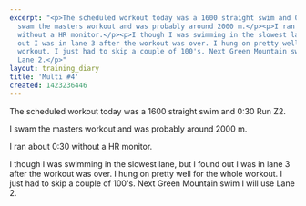 ```yaml
---
excerpt: "<p>The scheduled workout today was a 1600 straight swim and 0:30 Run Z2.</p><p>I
  swam the masters workout and was probably around 2000 m.</p><p>I ran about 0:30
  without a HR monitor.</p><p>I though I was swimming in the slowest lane, but I found
  out I was in lane 3 after the workout was over. I hung on pretty well for the whole
  workout. I just had to skip a couple of 100's. Next Green Mountain swim I will use
  Lane 2.</p>"
layout: training_diary
title: 'Multi #4'
created: 1423236446
---
```

<p>The scheduled workout today was a 1600 straight swim and 0:30 Run Z2.</p><p>I swam the masters workout and was probably around 2000 m.</p><p>I ran about 0:30 without a HR monitor.</p><p>I though I was swimming in the slowest lane, but I found out I was in lane 3 after the workout was over. I hung on pretty well for the whole workout. I just had to skip a couple of 100's. Next Green Mountain swim I will use Lane 2.</p>
